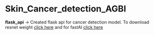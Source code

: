 # Skin_Cancer_detection_AGBI

**flask_api** -> Created flask api for cancer detection model. To download resnet weight [click here](https://drive.google.com/file/d/152UqL62m27_xgEudL9fSnd1_YegT5YEG/view?usp=sharing) and for fastAI [click here](https://drive.google.com/file/d/1f0qGfKANlS6x_ICG_aMjVe3It5B9XVF6/view?usp=sharing)

